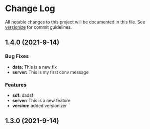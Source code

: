 # Change Log

All notable changes to this project will be documented in this file. See [versionize](https://github.com/saintedlama/versionize) for commit guidelines.

<a name="1_4_0"></a>
## <a id="1_4_0"></a> 1.4.0 (2021-9-14)

### <a id="1_4_0-Bug_Fixes"></a> Bug Fixes

* **data:** This is a new fix
* **server:** This is my first conv message

### <a id="1_4_0-Features"></a> Features

* **sdf:** dadsf
* **server:** This is a new feature
* **version:** added versionizer

<a name="1_3_0"></a>
## <a id="1_3_0"></a> 1.3.0 (2021-9-14)

